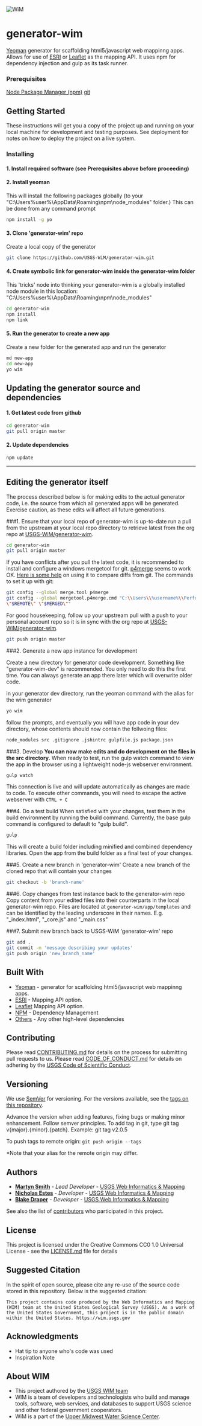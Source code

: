 ![WiM](wimlogo.png)

# generator-wim

[Yeoman](http://yeoman.io) generator for scaffolding html5/javascript web mappinng apps.  Allows for use of [ESRI](https://developers.arcgis.com/javascript/) or [Leaflet](http://leafletjs.com/) as the mapping API.   It uses npm for dependency injection and gulp as its task runner.

### Prerequisites

[Node Package Manager (npm)](https://www.npmjs.com/)
[git](https://windows.github.com/)

## Getting Started

These instructions will get you a copy of the project up and running on your local machine for development and testing purposes. See deployment for notes on how to deploy the project on a live system.

### Installing

#### 1.  Install required software (see Prerequisites above before proceeding)

#### 2.  Install yeoman
This will install the following packages globally (to your "C:\Users\%user%\AppData\Roaming\npm\node_modules" folder.)  This can be done from any command prompt

```bash
npm install -g yo
```

#### 3.  Clone 'generator-wim' repo
Create a local copy of the generator

```bash
git clone https://github.com/USGS-WiM/generator-wim.git
```

#### 4.  Create symbolic link for generator-wim inside the generator-wim folder
This 'tricks' node into thinking your generator-wim is a globally installed node module in this location: "C:\Users\%user%\AppData\Roaming\npm\node_modules"

```bash
cd generator-wim
npm install
npm link
```

#### 5.  Run the generator to create a new app
Create a new folder for the generated app and run the generator

```bash
md new-app
cd new-app
yo wim
```

## Updating the generator source and dependencies

#### 1.  Get latest code from github
```bash
cd generator-wim
git pull origin master
```
#### 2.  Update dependencies
```bash
npm update
```

---
## Editing the generator itself
The process described below is for making edits to the actual generator code, i.e. the source from which all generated apps will be generated. Exercise caution, as these edits will affect all future generations.

###1. Ensure that your local repo of generator-wim is up-to-date
run a pull  from the upstream at your local repo directory to retrieve latest from the org repo at [USGS-WiM/generator-wim](https://github.com/USGS-WiM/generator-wim).
```bash
cd generator-wim
git pull origin master
```

If you have conflicts after you pull the latest code, it is recommended to install and configure a windows mergetool for git.   [p4merge](http://www.perforce.com/product/components/perforce-visual-merge-and-diff-tools) seems to work OK.  [Here is some help](https://www.perforce.com/perforce/doc.current/manuals/p4v/merging_files.html) on using it to compare diffs from git.  The commands to set it up with git:
```bash
git config --global merge.tool p4merge
git config --global mergetool.p4merge.cmd "C:\\Users\\%username%\\Perforce\\p4merge.exe \"$BASE\" \"$LOCAL\"
\"$REMOTE\" \"$MERGED\""
```

 For good housekeeping, follow up your upstream pull with a push to your personal account repo so it is in sync with the org repo at [USGS-WiM/generator-wim](https://github.com/USGS-WiM/generator-wim).

```bash
git push origin master
```

###2. Generate a new app instance for development

Create a new directory for generator code development. Something like "generator-wim-dev" is recommended. You only need to do this the first time. You can always generate an app there later which will overwrite older code.

in your generator dev directory, run the yeoman command with the alias for the wim generator
```bash
yo wim
```
follow the prompts, and eventually you will have app code in your dev directory, whose contents should now contain the follwoing files:
```bash
node_modules src .gitignore .jshintrc gulpfile.js package.json
```

###3. Develop
**You can now make edits and do development on the files in the src directory.** When ready to test, run the gulp watch command to view the app in the browser using a  lightweight node-js webserver environment.
```bash
gulp watch
```
This connection is live and will update automatically as changes are made to code. To execute other commands, you will need to escape the active webserver with `CTRL + C`

###4. Do a test build
When satisfied with your changes, test them in the build environment by running the build command. Currently, the base gulp command is configured to default to "gulp build".
```bash
gulp
```
This will create a build folder including minified and combined dependency libraries. Open the app from the build folder as a final test of your changes.

###5. Create a new branch in 'generator-wim'
Create a new branch of the cloned repo that will contain your changes
```bash
git checkout -b 'branch-name'
```

###6. Copy changes from test instance back to the generator-wim repo
Copy content from your edited files into their counterparts in the local generator-wim repo. Files are located at `generator-wim/app/templates` and can be identified by the leading underscore in their names. E.g. "_index.html", "_core.js" and "_main.css"

###7. Submit new branch back to USGS-WiM 'generator-wim' repo
```bash
git add .
git commit -m 'message describing your updates'
git push origin 'new_branch_name'
```

## Built With

* [Yeoman](https://angular.io/) - generator for scaffolding html5/javascript web mappinng apps.
* [ESRI](https://developers.arcgis.com/javascript/) - Mapping API option.
* [Leaflet](http://leafletjs.com/) Mapping API option.
* [NPM](https://www.npmjs.com/) - Dependency Management
* [Others](https://www.npmjs.com/) - Any other high-level dependencies

## Contributing

Please read [CONTRIBUTING.md]() for details on the process for submitting pull requests to us. Please read [CODE_OF_CONDUCT.md]() for details on adhering by the [USGS Code of Scientific Conduct](https://www2.usgs.gov/fsp/fsp_code_of_scientific_conduct.asp).

## Versioning

We use [SemVer](http://semver.org/) for versioning. For the versions available, see the [tags on this repository](https://github.com/your/project/tags). 

Advance the version when adding features, fixing bugs or making minor enhancement. Follow semver principles. To add tag in git, type git tag v{major}.{minor}.{patch}. Example: git tag v2.0.5

To push tags to remote origin: `git push origin --tags`

*Note that your alias for the remote origin may differ.

## Authors

* **[Martyn Smith](https://www.usgs.gov/staff-profiles/martyn-smith)**  - *Lead Developer* - [USGS Web Informatics & Mapping](https://wim.usgs.gov/)
* **[Nicholas Estes](https://www.usgs.gov/staff-profiles/nicholas-j-estes)**  - *Developer* - [USGS Web Informatics & Mapping](https://wim.usgs.gov/)
* **[Blake Draper](https://www.usgs.gov/staff-profiles/blake-a-draper)**  - *Developer* - [USGS Web Informatics & Mapping](https://wim.usgs.gov/)

See also the list of [contributors](https://github.com/USGS-WiM/generator-wim/graphs/contributors) who participated in this project.

## License

This project is licensed under the Creative Commons CC0 1.0 Universal License - see the [LICENSE.md](LICENSE.md) file for details

## Suggested Citation
In the spirit of open source, please cite any re-use of the source code stored in this repository. Below is the suggested citation:

`This project contains code produced by the Web Informatics and Mapping (WIM) team at the United States Geological Survey (USGS). As a work of the United States Government, this project is in the public domain within the United States. https://wim.usgs.gov`


## Acknowledgments

* Hat tip to anyone who's code was used
* Inspiration Note 

## About WIM
* This project authored by the [USGS WIM team](https://wim.usgs.gov)
* WIM is a team of developers and technologists who build and manage tools, software, web services, and databases to support USGS science and other federal government cooperators.
* WiM is a part of the [Upper Midwest Water Science Center](https://www.usgs.gov/centers/wisconsin-water-science-center).
